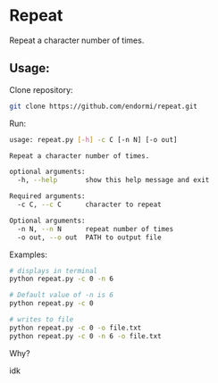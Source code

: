 # Repeat

Repeat a character number of times.

## Usage:

Clone repository:

```bash
git clone https://github.com/endormi/repeat.git
```

Run:

```bash
usage: repeat.py [-h] -c C [-n N] [-o out]

Repeat a character number of times.

optional arguments:
  -h, --help       show this help message and exit

Required arguments:
  -c C, --c C      character to repeat

Optional arguments:
  -n N, --n N      repeat number of times
  -o out, --o out  PATH to output file
```

Examples:

```bash
# displays in terminal
python repeat.py -c 0 -n 6

# Default value of -n is 6
python repeat.py -c 0

# writes to file
python repeat.py -c 0 -o file.txt
python repeat.py -c 0 -n 6 -o file.txt
```

Why?

idk
